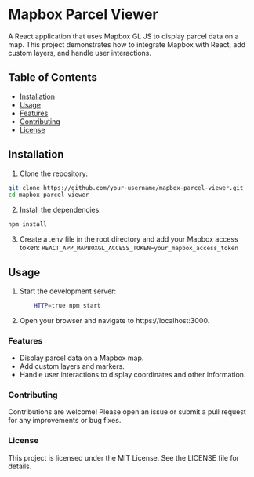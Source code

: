 # Mapbox Parcel Viewer

A React application that uses Mapbox GL JS to display parcel data on a map. This project demonstrates how to integrate Mapbox with React, add custom layers, and handle user interactions.

## Table of Contents

- [Installation](#installation)
- [Usage](#usage)
- [Features](#features)
- [Contributing](#contributing)
- [License](#license)

## Installation

1. Clone the repository:

```bash
git clone https://github.com/your-username/mapbox-parcel-viewer.git
cd mapbox-parcel-viewer
```

2. Install the dependencies:
```sh
npm install
```

3. Create a .env file in the root directory and add your Mapbox access token:
```REACT_APP_MAPBOXGL_ACCESS_TOKEN=your_mapbox_access_token```


## Usage

1. Start the development server:

    ```sh
        HTTP=true npm start
    ```
2. Open your browser and navigate to https://localhost:3000.

### Features
- Display parcel data on a Mapbox map.
- Add custom layers and markers.
- Handle user interactions to display coordinates and other information.


### Contributing
Contributions are welcome! Please open an issue or submit a pull request for any improvements or bug fixes.


###  License
This project is licensed under the MIT License. See the LICENSE file for details.


